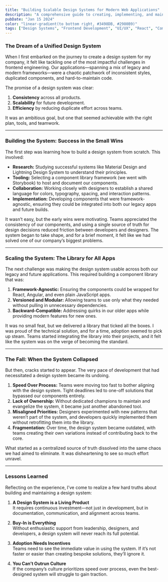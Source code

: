 ```yaml
---
title: "Building Scalable Design Systems for Modern Web Applications"
description: "A comprehensive guide to creating, implementing, and maintaining design systems that scale across large applications and teams."
pubDate: "Jan 15 2024"
color: "linear-gradient(to bottom right, #3498DB, #2980B9)"
tags: ["Design Systems", "Frontend Development", "UI/UX", "React", "Component Libraries", "Design Tokens"]
---
```


### The Dream of a Unified Design System  
When I first embarked on the journey to create a design system for my company, it felt like tackling one of the most impactful challenges in frontend engineering. Our applications—spanning a mix of legacy and modern frameworks—were a chaotic patchwork of inconsistent styles, duplicated components, and hard-to-maintain code.  

The promise of a design system was clear:  
1. **Consistency** across all products.  
2. **Scalability** for future development.  
3. **Efficiency** by reducing duplicate effort across teams.  

It was an ambitious goal, but one that seemed achievable with the right plan, tools, and teamwork.

---

### Building the System: Success in the Small Wins  
The first step was learning how to build a design system from scratch. This involved:  
- **Research:** Studying successful systems like Material Design and Lightning Design System to understand their principles.  
- **Tooling:** Selecting a component library framework (we went with Storybook) to host and document our components.  
- **Collaboration:** Working closely with designers to establish a shared language for colors, typography, spacing, and interaction patterns.  
- **Implementation:** Developing components that were framework-agnostic, ensuring they could be integrated into both our legacy apps and future builds.  

It wasn’t easy, but the early wins were motivating. Teams appreciated the consistency of our components, and using a single source of truth for design decisions reduced friction between developers and designers. The system began to take shape, and for a brief moment, it felt like we had solved one of our company’s biggest problems.

---

### Scaling the System: The Library for All Apps  
The next challenge was making the design system usable across both our legacy and future applications. This required building a component library that was:  
1. **Framework-Agnostic:** Ensuring the components could be wrapped for React, Angular, and even plain JavaScript apps.  
2. **Versioned and Modular:** Allowing teams to use only what they needed without pulling in unnecessary dependencies.  
3. **Backward-Compatible:** Addressing quirks in our older apps while providing modern features for new ones.  

It was no small feat, but we delivered a library that ticked all the boxes. I was proud of the technical solution, and for a time, adoption seemed to pick up steam. Teams started integrating the library into their projects, and it felt like the system was on the verge of becoming the standard.

---

### The Fall: When the System Collapsed  
But then, cracks started to appear. The very pace of development that had necessitated a design system became its undoing.  

1. **Speed Over Process:** Teams were moving too fast to bother aligning with the design system. Tight deadlines led to one-off solutions that bypassed our components entirely.  
2. **Lack of Ownership:** Without dedicated champions to maintain and evangelize the system, it became just another abandoned tool.  
3. **Misaligned Priorities:** Designers experimented with new patterns that weren’t part of the system, and developers quickly implemented them without retrofitting them into the library.  
4. **Fragmentation:** Over time, the design system became outdated, with teams creating their own variations instead of contributing back to the core.  

What started as a centralized source of truth dissolved into the same chaos we had aimed to eliminate. It was disheartening to see so much effort unravel.

---

### Lessons Learned  
Reflecting on the experience, I’ve come to realize a few hard truths about building and maintaining a design system:  

1. **A Design System is a Living Product**  
   It requires continuous investment—not just in development, but in documentation, communication, and alignment across teams.  

2. **Buy-In is Everything**  
   Without enthusiastic support from leadership, designers, and developers, a design system will never reach its full potential.  

3. **Adoption Needs Incentives**  
   Teams need to see the immediate value in using the system. If it’s not faster or easier than creating bespoke solutions, they’ll ignore it.  

4. **You Can’t Outrun Culture**  
   If the company’s culture prioritizes speed over process, even the best-designed system will struggle to gain traction.
